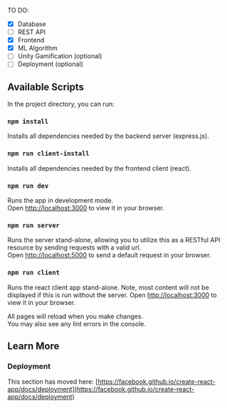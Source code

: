 TO DO:

- [x] Database
- [ ] REST API
- [x] Frontend
- [x] ML Algorithm
- [ ] Unity Gamification (optional)
- [ ] Deployment (optional)

## Available Scripts

In the project directory, you can run:

### `npm install`

Installs all dependencies needed by the backend server (express.js).

### `npm run client-install`

Installs all dependencies needed by the frontend client (react).

### `npm run dev`

Runs the app in development mode.\
Open [http://localhost:3000](http://localhost:3000) to view it in your browser.

### `npm run server`

Runs the server stand-alone, allowing you to utilize this as a RESTful API resource
by sending requests with a valid url.\
Open [http://localhost:5000](http://localhost:5000) to send a default request in your browser.

### `npm run client`

Runs the react client app stand-alone. Note, most content will not be displayed if this is
run without the server.
Open [http://localhost:3000](http://localhost:3000) to view it in your browser.

All pages will reload when you make changes.\
You may also see any lint errors in the console.

## Learn More

### Deployment

This section has moved here: [https://facebook.github.io/create-react-app/docs/deployment](https://facebook.github.io/create-react-app/docs/deployment)
